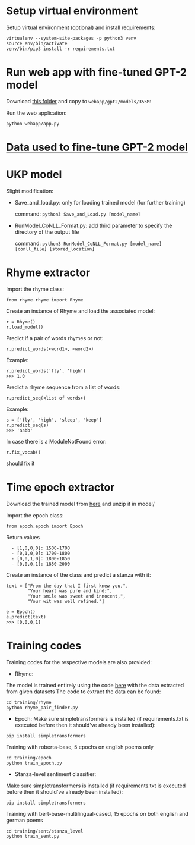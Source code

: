 # Setup virtual environment
Setup virtual environment (optional) and install requirements:
``` 
virtualenv --system-site-packages -p python3 venv
source env/bin/activate
venv/bin/pip3 install -r requirements.txt
```

# Run web app with fine-tuned GPT-2 model

Download [this folder](https://drive.google.com/open?id=1dZs3USYTJ7NvEA2rVVfKIG-O23zrPBsg) and copy to `webapp/gpt2/models/355M`:

Run the web application: 
```
python webapp/app.py
```
# [Data used to fine-tune GPT-2 model](https://drive.google.com/open?id=1DiLK0OjE0OwgCgt_bhlChy8DeiZk60JF)

# UKP model
Slight modification:
- Save_and_load.py: only for loading trained model (for further training)

    command: `python3 Save_and_Load.py [model_name]`
    
- RunModel_CoNLL_Format.py: add third parameter to specify the directory of the output file

    command: `python3 RunModel_CoNLL_Format.py [model_name] [conll_file] [stored_location]`

# Rhyme extractor

Import the rhyme class:
```
from rhyme.rhyme import Rhyme
```

Create an instance of Rhyme and load the associated model:
```
r = Rhyme()
r.load_model()
```

Predict if a pair of words rhymes or not:
```
r.predict_words(<word1>, <word2>)
```

Example:
```
r.predict_words('fly', 'high')
>>> 1.0
```

Predict a rhyme sequence from a list of words:
```
r.predict_seq(<list of words>)
```

Example:
```
s = ['fly', 'high', 'sleep', 'keep']
r.predict_seq(s)
>>> 'aabb'
```

In case there is a ModuleNotFound error:
```
r.fix_vocab()
```
should fix it

# Time epoch extractor

Download the trained model from [here](https://drive.google.com/file/d/1qavgcVHfoJ0f3hHUn8Q5nPMDs2J5AfoF/view?usp=sharing) and unzip it in model/

Import the epoch class:
```
from epoch.epoch import Epoch
```

Return values
```
  - [1,0,0,0]: 1500-1700
  - [0,1,0,0]: 1700-1800
  - [0,0,1,0]: 1800-1850
  - [0,0,0,1]: 1850-2000
```

Create an instance of the class and predict a stanza with it:
```
text = ["From the day that I first knew you,",
        "Your heart was pure and kind;",
        "Your smile was sweet and innocent,",
        "Your wit was well refined."]

e = Epoch()
e.predict(text)
>>> [0,0,0,1]
```

# Training codes
Training codes for the respective models are also provided:

- Rhyme:

The model is trained entirely using the code [here](https://github.com/dhwajraj/deep-siamese-text-similarity) with the data extracted from given datasets
The code to extract the data can be found:
```
cd training/rhyme
python rhyme_pair_finder.py
```

- Epoch:
Make sure simpletransformers is installed (if requirements.txt is executed before then it should've already been installed):
```
pip install simpletransformers
```

Training with roberta-base, 5 epochs on english poems only

```
cd training/epoch
python train_epoch.py
```

- Stanza-level sentiment classifier:

Make sure simpletransformers is installed (if requirements.txt is executed before then it should've already been installed):
```
pip install simpletransformers
```

Training with bert-base-multilingual-cased, 15 epochs on both english and german poems

```
cd training/sent/stanza_level
python train_sent.py
```

